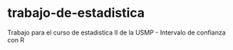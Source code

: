 trabajo-de-estadistica
======================

Trabajo para el curso de estadistica II de la USMP - Intervalo de confianza con R

